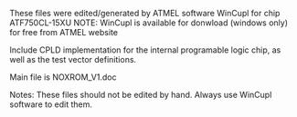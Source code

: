 These files were edited/generated by ATMEL software WinCupl for chip ATF750CL-15XU
NOTE: WinCupl is available for donwload (windows only) for free from ATMEL website

Include CPLD implementation for the internal programable logic chip, as well as the test vector definitions.

Main file is NOXROM_V1.doc

Notes:
	These files should not be edited by hand.
	Always use WinCupl software to edit them.


